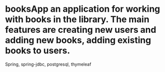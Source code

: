 # booksApp an application for working with books in the library. The main features are creating new users and adding new books, adding existing books to users.
Spring, spring-jdbc, postgresql, thymeleaf
